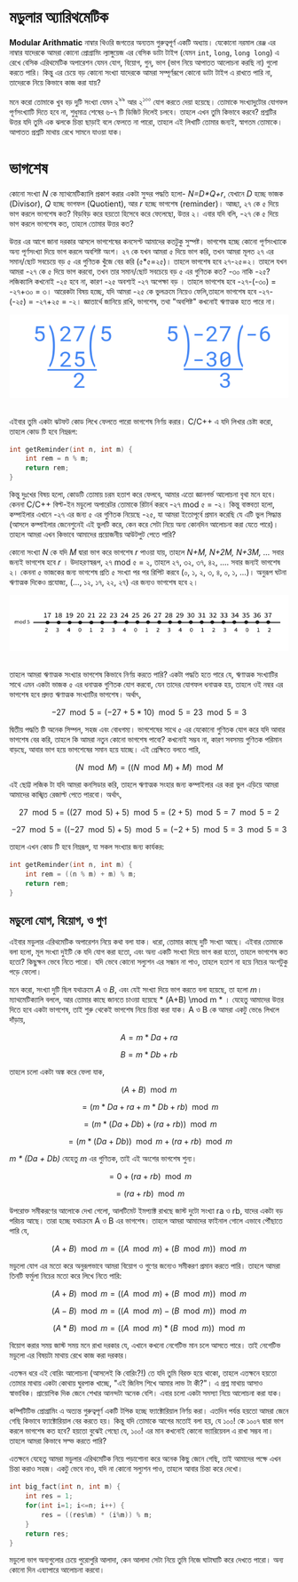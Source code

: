 
# মডুলার অ্যারিথমেটিক
**Modular Arithmatic** নাম্বার থিওরি জগতের অন্যতম গুরুত্বপূর্ণ একটি অধ্যায়। যেকোনো নরমাল রেঞ্জ এর নাম্বার যাদেরকে আমরা কোনো প্রোগ্রামিং ল্যাঙ্গুয়েজ এর বেসিক ডাটা টাইপ (যেমন `int`, `long`, `long long`) এ রেখে বেসিক এরিথমেটিক অপারেশন যেমন যোগ, বিয়োগ, গুন্, ভাগ (ভাগ নিয়ে  আপাতত আলোচনা করছি না) গুলো করতে পারি। কিন্তু এর চেয়ে বড় কোনো সংখ্যা যাদেরকে আমরা সম্পূর্ণরূপে কোনো ডাটা টাইপ এ রাখতে পারি না, তাদেরকে নিয়ে কিভাবে কাজ করা যায়? 

মনে করো তোমাকে খুব বড় দুটি সংখ্যা যেমন ২<sup>৯৯</sup> আর ২<sup>১০০</sup> যোগ করতে  দেয়া হয়েছে। তোমাকে সংখ্যাদুটোর যোগফল পূর্ণসংখ্যাটি দিতে হবে না, শুধুমাত্র শেষের ৬-৭ টি ডিজিট দিলেই চলবে। তাহলে এখন তুমি কিভাবে করবে? প্রশ্নটির উত্তর যদি তুমি এক ঝলকে চিন্তা ছাড়াই বলে ফেলতে না পারো, তাহলে এই লিখাটি তোমার জন্যই, স্বাগতম তোমাকে। আপাতত প্রশ্নটি মাথায় রেখে সামনে যাওয়া যাক।

# ভাগশেষ
কোনো সংখ্যা *N* কে ম্যাথমেটিক্যালি প্রকাশ করার একটা সুন্দর পদ্ধতি হলো- *N=D\*Q+r*, যেখানে *D* হচ্ছে ভাজক (Divisor), *Q* হচ্ছে  ভাগফল (Quotient), আর *r* হচ্ছে ভাগশেষ (reminder)। আচ্ছা, ২৭ কে ৫ দিয়ে ভাগ করলে ভাগশেষ কত? বিড়বিড় করে হয়তো হিসেবে করে ফেলেছো, উত্তর ২। এবার যদি বলি, -২৭ কে ৫ দিয়ে ভাগ করলে ভাগশেষ কত, তাহলে তোমার উত্তর কত? 

উত্তর এর আগে জানা দরকার আসলে ভাগশেষের কনসেপ্ট আমাদের কতটুকু সুস্পষ্ট।  ভাগশেষ হচ্ছে কোনো পূর্ণসংখ্যাকে অন্য পূর্ণসংখ্যা দিয়ে ভাগ করলে অবশিষ্ট অংশ। ২৭ কে যখন আমরা ৫ দিয়ে ভাগ করি, তখন আমরা মূলত ২৭ এর সমান/ছোট সবচেয়ে বড় ৫ এর গুণিতক খুঁজে বের করি (৫*৫=২৫)। তাহলে ভাগশেষ হবে ২৭-২৫=২। তাহলে যখন আমরা -২৭ কে ৫ দিয়ে ভাগ করবো, তখন তার সমান/ছোট সবচেয়ে বড় ৫ এর গুণিতক কত? -৩০ নাকি -২৫? লজিক্যালি কখনোই -২৫ হবে না, কারণ -২৫ অবশ্যই -২৭ অপেক্ষা বড় । তাহলে ভাগশেষ হবে -২৭-(-৩০) = -২৭+৩০ = ৩। আরেকটা বিষয় হচ্ছে, যদি আমরা -২৫ কে ভুলক্রমে নিয়েও  ফেলি,তাহলে ভাগশেষ হবে -২৭-(-২৫) = -২৭+২৫ = -২। জ্ঞাতার্থে জানিয়ে রাখি, ভাগশেষ, তথা "অবশিষ্ট" কখনোই ঋণাত্মক হতে পারে না।

<div align="center">
    <img src="Contents/negativeMod.png" height="150" width="600">
</div>
<br>

এইবার তুমি একটা ঝটফট কোড লিখে ফেলতে পারো ভাগশেষ নির্ণয় করার। C/C++ এ যদি লিখার চেষ্টা করো, তাহলে কোড টি হবে নিম্নরূপ:

```cpp
int getReminder(int n, int m) {
    int rem = n % m;
    return rem;
}
```

কিন্তু দুঃখের বিষয় হলো, কোডটি তোমায় চরম হতাশ করে ফেলবে, আমার এতো জ্ঞানগর্ভ আলোচনা বৃথা মনে হবে। কেননা C/C++ বিল্ট-ইন মডুলো অপারেটর তোমাকে রিটার্ন করবে -২৭ mod ৫ = -২। কিন্তু বাস্তবতা হলো, কম্পাইলার এখানে -২৭ এর জন্য ৫ এর গুণিতক নিয়েছে -২৫, যা আমরা ইতোপূর্বে প্রমান করেছি যে এটি ভুল সিদ্ধান্ত (আসলে কম্পাইলার জেনেশুনেই এই ভুলটি করে, কেন করে সেটা নিয়ে অন্য কোনদিন আলোচনা করা যেতে পারে)। তাহলে আমরা এখন কিভাবে আমাদের প্রয়োজনীয় আউটপুট পেতে পারি?

কোনো সংখ্যা *N* কে যদি *M* দ্বারা ভাগ করে ভাগশেষ *r* পাওয়া যায়, তাহলে *N+M, N+2M, N+3M, ...* সবার জন্যই ভাগশেষ হবে *r* । উদাহরণস্বরূপ, ২৭ mod ৫ = ২, তাহলে ২৭, ৩২, ৩৭, ৪২, .... সবার জন্যই ভাগশেষ ২। কেননা ৫ ভাজকের জন্য ভাগশেষ প্রতি ৫ সংখ্যা পর পর রিপিট করবে (০, ১, ২, ৩, ৪, ০, ১, ...)।  অনুরূপ ঘটনা ঋণাত্মক দিকেও প্রযোজ্য, (..., ১২, ১৭, ২২, ২৭) এর জন্যও  ভাগশেষ হবে ২।

<div align="center">
    <img src="Contents/mod-line.png" height="100" width="700">
</div>
<br>


তাহলে আমরা ঋণাত্মক সংখ্যার ভাগশেষ কিভাবে নির্ণয় করতে পারি? একটা পদ্ধতি হতে পারে যে, ঋণাত্মক সংখ্যাটির সাথে এমন একটা ভাজক ৫ এর ধনাত্মক গুণিতক যোগ করবো, যেন তাদের যোগফল ধনাত্মক হয়, তাহলে ওই নম্বর এর ভাগশেষ হবে প্রদত্ত ঋণাত্মক সংখ্যাটির ভাগশেষ। অর্থাৎ, 

$$ -27 \mod 5 = (-27 + 5*10) \mod 5 = 23 \mod 5 = 3 $$

দ্বিতীয় পদ্ধতি টি অনেক সিম্পল, সহজ এবং বোধগম্য। ভাগশেষের সাথে ৫ এর যেকোনো গুণিতক যোগ করে যদি আবার ভাগশেষ বের করি, তাহলে কি আমরা নতুন কোনো ভাগশেষ পাবো? কখনোই সম্ভব না, কারণ সবসময় গুণিতক পরিমান বাড়ছে, আবার ভাগ হয়ে ভাগশেষের সমান হয়ে যাচ্ছে। এই প্রেক্ষিতে বলতে পারি,

$$ (N \mod M) = ((N \mod M) + M) \mod M $$

এই ছোট্ট লজিক টা যদি আমরা কনসিডার করি, তাহলে ঋণাত্মক সংহার জন্য  কম্পাইলার এর করা ভুল এড়িয়ে আমরা আমাদের কাঙ্খিত রেজাল্ট পেতে পারবো। অর্থাৎ,

$$ 27 \mod 5 = ((27 \mod 5) + 5) \mod 5 = (2 + 5) \mod 5 = 7 \mod 5 = 2 $$

$$ -27 \mod 5 = ((-27 \mod 5) + 5) \mod 5 = (-2 + 5) \mod 5 = 3 \mod 5 = 3 $$

তাহলে এখন কোড টি হবে নিম্নরূপ, যা সকল সংখ্যার জন্য কার্যকর:

```cpp
int getReminder(int n, int m) {
    int rem = ((n % m) + m) % m;
    return rem;
}
```



## মডুলো যোগ, বিয়োগ, ও গুণ 
এইবার মডুলার এরিথমেটিক অপারেশন নিয়ে কথা বলা যাক। ধরো, তোমার কাছে দুটি সংখ্যা আছে। এইবার তোমাকে বলা হলো, মূল সংখ্যা দুইটি কে যদি যোগ করা হতো, এবং অন্য একটি সংখ্যা দিয়ে ভাগ করা হতো, তাহলে ভাগশেষ কত হতো? কিছুক্ষন ভেবে নিতে পারো। যদি ভেবে কোনো সল্যুশন এর সন্ধান না পাও, তাহলে হতাশ না হয়ে নিচের অংশটুকু পড়ে ফেলো। 

মনে করো, সংখ্যা দুটি ছিল যথাক্রমে *A* ও *B*, এবং যেই সংখ্যা দিয়ে ভাগ করতে বলা হয়েছে, তা হলো *m*। ম্যাথমেটিক্যালি বললে, আর তোমার কাছে জানতে চাওয়া হয়েছে * (A+B) \mod m * । যেহেতু আমাদের উত্তর দিতে হবে একটা ভাগশেষ, তাই শুরু থেকেই ভাগশেষ নিয়ে চিন্তা করা যাক। A ও B কে আমরা একটু ভেঙে লিখলে দাঁড়ায়,

$$ A = m * Da + ra $$

$$ B = m * Db + rb $$

তাহলে চলো একটা অঙ্ক করে ফেলা যাক, 

$$ (A+B) \mod m $$

$$ = (m * Da + ra + m * Db + rb) \mod m $$

$$ = (m * (Da + Db) + (ra + rb)) \mod m $$

$$ = (m * (Da + Db)) \mod m + (ra + rb) \mod m $$


*m * (Da + Db)* যেহেতু *m* এর গুণিতক, তাই এই অংশের ভাগশেষ শুন্য। 

$$ = 0 + (ra + rb) \mod m $$

$$ = (ra + rb) \mod m $$ 

উপরোক্ত সমীকরণের আলোকে দেখা গেলো, আলটিমেট ইমপ্যাক্ট রাখছে জাস্ট দুটো সংখ্যা ra ও rb, যাদের একটা বড় পরিচয় আছে। তারা হচ্ছে যথাক্রমে A ও B এর ভাগশেষ। তাহলে আমরা আমাদের ফাইনাল গোলে এভাবে পৌঁছাতে পারি যে, 

$$ (A+B) \mod m = ((A \mod m) + (B \mod m)) \mod m $$


মডুলো যোগ এর মতো করে অনুরূপভাবে আমরা বিয়োগ ও গুণের জন্যেও সমীকরণ প্রমান করতে পারি। তাহলে আমরা তিনটি ফর্মুলা নিচের মতো করে লিখে নিতে পারি:

$$ (A+B) \mod m = ((A \mod m) + (B \mod m)) \mod m $$

$$ (A-B) \mod m = ((A \mod m) - (B \mod m)) \mod m $$

$$ (A*B) \mod m = ((A \mod m) * (B \mod m)) \mod m $$


বিয়োগ করার সময় জাস্ট সময়  মনে রাখা দরকার যে, এখানে কখনো নেগেটিভ মান চলে আসতে পারে। তাই  নেগেটিভ মডুলো এর বিষয়টা মাথায় রেখে কাজ করা দরকার। 

এতক্ষন ধরে এই বোরিং আলোচনা (আসলেই কি বোরিং?!) তে যদি তুমি বিরক্ত হয়ে থাকো, তাহলে এতক্ষনে হয়তো তোমার মাথায় একটা কোথায় ঘুরপাক খাচ্ছে, "এই জিনিস শিখে আমার লাভ টা কী?"। এ প্রশ্ন মাথায় আসাও স্বাভাবিক। প্রায়োগিক দিক জেনে শেখার আনন্দটা অনেক বেশি। এবার চলো একটা সমস্যা নিয়ে আলোচনা করা যাক।

কম্পিটিটিভ প্রোগ্রামিং এ অত্যন্ত গুরুত্বপূর্ণ একটি টপিক হচ্ছে ফ্যাক্টোরিয়াল নির্ণয় করা। এতদিন পর্যন্ত হয়তো আমরা জেনে গেছি কিভাবে ফ্যাক্টোরিয়াল বের করতে হয়। কিন্তু যদি তোমাকে আগের মতোই বলা হয়, যে ১০০! কে ১০০৭ দ্বারা ভাগ করলে ভাগশেষ কত হবে? হয়তো বুঝেই গেছো যে, ১০০! এর মান কখনোই কোনো ভ্যারিয়েবল এ রাখা সম্ভব না। তাহলে আমরা কিভাবে সল্ভ করতে পারি?

এতক্ষনে যেহেতু আমরা মডুলার এরিথমেটিক নিয়ে পড়াশোনা করে অনেক কিছু জেনে গেছি, তাই আমাদের পক্ষে এখন চিন্তা করাও সহজ। একটু ভেবে নাও, যদি না কোনো সল্যুশন পাও, তাহলে আবার চিন্তা করে দেখো। 
 

```cpp
int big_fact(int n, int m) {
    int res = 1;
    for(int i=1; i<=n; i++) {
        res = ((res%m) * (i%m)) % m;
    }
    return res;
}
```

মডুলো ভাগ অন্যগুলোর চেয়ে পুরোপুরি আলাদা, কেন আলাদা সেটা নিয়ে তুমি নিজে ঘাটাঘাটি করে দেখতে পারো। অন্য কোনো দিন এব্যাপারে আলোচনা করবো। 
